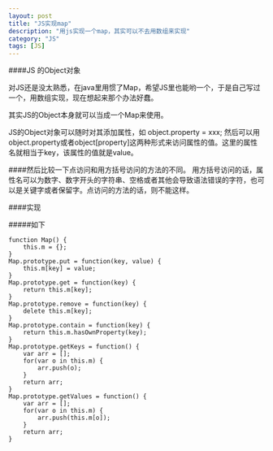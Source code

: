 ```yaml
---
layout: post
title: "JS实现map"
description: "用js实现一个map，其实可以不去用数组来实现"
category: "JS" 
tags: [JS]
---
```



####JS 的Object对象

对JS还是没太熟悉，在java里用惯了Map，希望JS里也能哟一个，于是自己写过一个，用数组实现，现在想起来那个办法好蠢。

其实JS的Object本身就可以当成一个Map来使用。

JS的Object对象可以随时对其添加属性，如
	object.property = xxx;
然后可以用object.property或者object\[property\]这两种形式来访问属性的值。这里的属性名就相当于key，该属性的值就是value。

####然后比较一下点访问和用方括号访问的方法的不同。
用方括号访问的话，属性名可以为数字、数字开头的字符串、空格或者其他会导致语法错误的字符，也可以是关键字或者保留字。点访问的方法的话，则不能这样。


####实现

#####如下

	
	function Map() {
		this.m = {};
	}
	Map.prototype.put = function(key, value) {
		this.m[key] = value;
	}
	Map.prototype.get = function(key) {
		return this.m[key];
	}
	Map.prototype.remove = function(key) {
		delete this.m[key];
	}
	Map.prototype.contain = function(key) {
		return this.m.hasOwnProperty(key);
	}
	Map.prototype.getKeys = function() {
		var arr = [];
		for(var o in this.m) {
			arr.push(o);
		}
		return arr;
	}
	Map.prototype.getValues = function() {
		var arr = [];
		for(var o in this.m) {
			arr.push(this.m[o]);	
		}
		return arr;
	}


